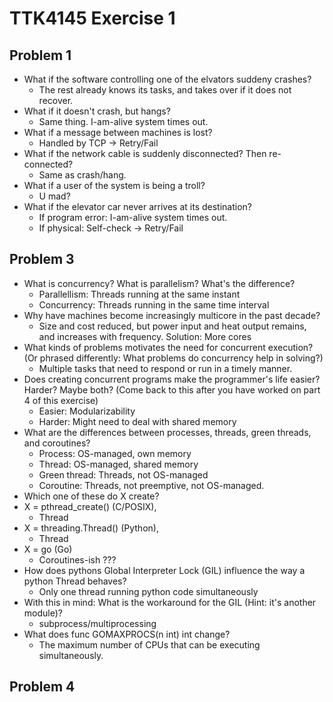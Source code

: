TTK4145 Exercise 1
==================
Problem 1
---------
* What if the software controlling one of the elvators suddeny crashes?
	- The rest already knows its tasks, and takes over if it does not recover.
* What if it doesn't crash, but hangs?
	- Same thing. I-am-alive system times out.
* What if a message between machines is lost?
	- Handled by TCP -> Retry/Fail
* What if the network cable is suddenly disconnected? Then re-connected?
	- Same as crash/hang.
* What if a user of the system is being a troll?
	- U mad?
* What if the elevator car never arrives at its destination?
	- If program error: I-am-alive system times out.
	- If physical: Self-check -> Retry/Fail

Problem 3
---------
* What is concurrency? What is parallelism? What's the difference?
	- Parallellism: Threads running at the same instant
	- Concurrency: Threads running in the same time interval
* Why have machines become increasingly multicore in the past decade?
	- Size and cost reduced, but power input and heat output remains, and increases with frequency. Solution: More cores
* What kinds of problems motivates the need for concurrent execution? (Or phrased differently: What problems do concurrency help in solving?)
	- Multiple tasks that need to respond or run in a timely manner.
* Does creating concurrent programs make the programmer's life easier? Harder? Maybe both? (Come back to this after you have worked on part 4 of this exercise)
	- Easier: Modularizability
	- Harder: Might need to deal with shared memory
* What are the differences between processes, threads, green threads, and coroutines?
	- Process: OS-managed, own memory
	- Thread: OS-managed, shared memory
	- Green thread: Threads, not OS-managed
	- Coroutine: Threads, not preemptive, not OS-managed. 
* Which one of these do X create?
* X = pthread_create() (C/POSIX), 
	- Thread
* X = threading.Thread() (Python), 
	- Thread
* X = go (Go)
	- Coroutines-ish ???
* How does pythons Global Interpreter Lock (GIL) influence the way a python Thread behaves?
	- Only one thread running python code simultaneously
* With this in mind: What is the workaround for the GIL (Hint: it's another module)?
	- subprocess/multiprocessing
* What does func GOMAXPROCS(n int) int change?
	- The maximum number of CPUs that can be executing simultaneously.

Problem 4
---------
